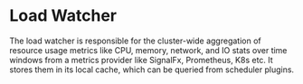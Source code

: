 # Load Watcher

The load watcher is responsible for the cluster-wide aggregation of resource usage metrics like CPU, memory, network, and IO stats over time windows from a metrics provider like SignalFx, Prometheus, K8s etc.
It stores them in its local cache, which can be queried from scheduler plugins.
